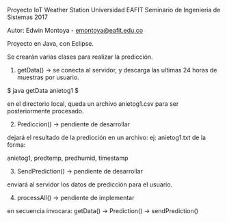 Proyecto IoT Weather Station
Universidad EAFIT
Seminario de Ingenieria de Sistemas
2017

Autor: Edwin Montoya - emontoya@eafit.edu.co

Proyecto en Java, con Eclipse.

Se crearán varias clases para realizar la predicción.

1. getData() -> se conecta al servidor, y descarga las ultimas 24 horas de muestras por usuario.

$ java getData anietog1
$

en el directorio local, queda un archivo anietog1.csv para ser posteriormente procesado.

2. Prediccion() -> pendiente de desarrollar

dejará el resultado de la predicción en un archivo: ej: anietog1.txt
de la forma:

anietog1, predtemp, predhumid, timestamp

3. SendPrediction() -> pendiente de desarrollar

enviará al servidor los datos de predicción para el usuario.

4. processAll() -> pendiente de implementar

en secuencia invocara: getData() -> Prediction() -> sendPrediction()



